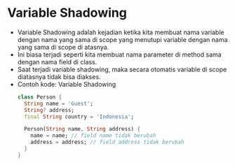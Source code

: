 # Variable Shadowing
* Variable Shadowing adalah kejadian ketika kita membuat nama variable dengan nama yang sama di scope yang menutupi variable dengan nama yang sama di scope di atasnya.
* Ini biasa terjadi seperti kita membuat nama parameter di method sama dengan nama field di class.
* Saat terjadi variable shadowing, maka secara otomatis variable di scope diatasnya tidak bisa diakses.
* Contoh kode: Variable Shadowing
  ```dart
  class Person {
    String name = 'Guest';
    String? address;
    final String country = 'Indonesia';

    Person(String name, String address) {
      name = name; // field name tidak berubah
      address = address; // field address tidak berubah
    }
  }
  ```